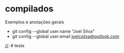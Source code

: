 # compilados

Exemplos e anotações gerais

- git config --global user.name "Joel Silva"
- git config --global user.email joelcsilva@outlook.com

[comment]: <> (This is a comment, it will not be included)
[comment]: <> (in  the output file unless you use it in)
[comment]: <> (a reference style link.)
[//]: <> (This is also a comment.)
[//]: # (This may be the most platform independent comment)

[//]: # teste
<!-- regular html comment --> 
<!--- special completely ignored comment --> 
